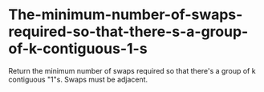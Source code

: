 # The-minimum-number-of-swaps-required-so-that-there-s-a-group-of-k-contiguous-1-s
Return the minimum number of swaps required so that there's a group of k contiguous "1"s.  Swaps must be adjacent.
